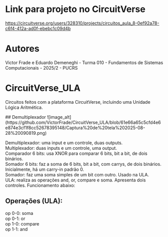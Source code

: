 # Link para projeto no CircuitVerse
https://circuitverse.org/users/328310/projects/circuitos_aula_8-0ef92a78-c6f4-412a-ad0f-ebebc1c09d4b
# Autores
Victor Frade e Eduardo Demeneghi - Turma 010 - Fundamentos de Sistemas Computacionais - 2025/2 - PUCRS
# CircuitVerse_ULA
<p>Circuitos feitos com a plataforma CircuitVerse, incluindo uma Unidade Lógica Aritmética.</p>
## Demultiplexador
![image_alt](https://github.com/VictorFrade/CircuitVerse_ULA/blob/61e66a65c5cfd4e6e874e3cf1f8cc52678395148/Captura%20de%20tela%202025-08-28%20090819.png)
<p></p>Demultiplexador: uma input e um controle, duas outputs.<br>
Multiplexador: duas inputs e um controle, uma output.<br>
Comparador 6 bits: usa XNOR para comparar 6 bits, bit a bit, de dois binários.<br>
Somador 6 bits: faz a soma de 6 bits, bit a bit, com carrys, de dois binários. Inicialmente, há um carry-in padrão 0.<br>
Somador: faz uma soma simples de um bit com outro. Usado na ULA.<br>
ULA: realiza as operações and, or, compare e soma. Apresenta dois controles. Funcionamento abaixo:</p>

## Operações (ULA):
<p>op 0-0: soma<br>
op 0-1: or<br>
op 1-0: compare<br>
op 1-1: and<br></p>

